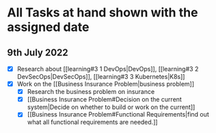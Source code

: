 # All Tasks at hand shown with the assigned date

## 9th July 2022

* [X] Research about [[learning#3 1 DevOps|DevOps]], [[learning#3 2 DevSecOps|DevSecOps]], [[learning#3 3 Kubernetes|K8s]]
* [x] Work on the [[Business Insurance Problem|business problem]]
  * [x] Research the business problem on insurance
  * [x] [[Business Insurance Problem#Decision on the current system|Decide on whether to build or work on the current]]
  * [x] [[Business Insurance Problem#Functional Requirements|find out what all functional requirements are needed.]]
